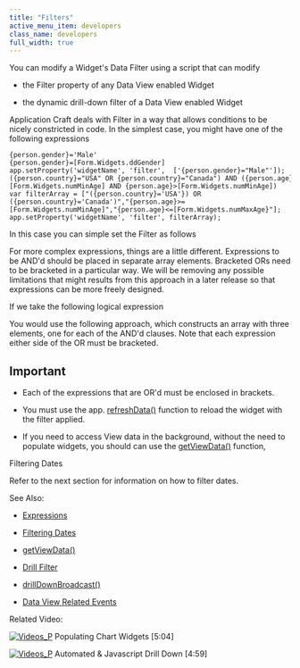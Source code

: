 ```yaml
---
title: "Filters"
active_menu_item: developers
class_name: developers
full_width: true
---
```



You can modify a Widget's Data Filter using a script that can modify

 - the Filter property of any Data View enabled Widget

 - the dynamic drill-down filter of a Data View enabled Widget

Application Craft deals with Filter in a way that allows conditions to be nicely constricted in code. In the simplest case, you might have one of the following expressions

    {person.gender}='Male'
    {person.gender}=[Form.Widgets.ddGender]
    app.setProperty('widgetName', 'filter',  ['{person.gender}="Male"']);
    ({person.country}="USA" OR {person.country}="Canada") AND ({person.age}>[Form.Widgets.numMinAge] AND {person.age}>[Form.Widgets.numMinAge])
    var filterArray = ["({person.country}='USA'}) OR ({person.country}='Canada')","{person.age}>=[Form.Widgets.numMinAge]","{person.age}<=[Form.Widgets.numMaxAge}"];
    app.setProperty('widgetName', 'filter', filterArray);
   

In this case you can simple set the Filter as follows

For more complex expressions, things are a little different. Expressions to be AND'd should be placed in separate array elements. Bracketed ORs need to be bracketed in a particular way. We will be removing any possible limitations that might results from this approach in a later release so that expressions can be more freely designed.

If we take the following logical expression

You would use the following approach, which constructs an array with three elements, one for each of the AND'd clauses. Note that each expression either side of the OR must be bracketed.

## Important

 - Each of the expressions that are OR'd must be enclosed in brackets.

 - You must use the app. [refreshData()](../../widget-functions/refreshdata) function to reload the widget with the filter applied.

 - If you need to access View data in the background, without the need to populate widgets, you should can use the [getViewData()](../getviewdata) function,

Filtering Dates

Refer to the next section for information on how to filter dates.

See Also:

 - [Expressions](../../../../product-guide/advanced-features/data-integration,-reporting-dashboards/data-section-properties/the-expression-editor)

 - [Filtering Dates](filtering-dates)

 - [getViewData()](../getviewdata)

 - [Drill Filter](refdrill-filter)

 - [drillDownBroadcast()](../drilldownbroadcast)

 - [Data View Related Events](../data-view-related-events)

Related Video:

[![Videos\_P](/img/docs/videos_p.png)](http://www.youtube.com/v/4FXN_AsiiMs?autoplay=1&hd=1&fs=1&showsearch=0&rel=0&) Populating Chart Widgets [5:04]

[![Videos\_P](/img/docs/videos_p.png)](http://www.youtube.com/v/t-MozAiRF0Q?autoplay=1&hd=1&fs=1&showsearch=0&rel=0&) Automated & Javascript Drill Down [4:59]

